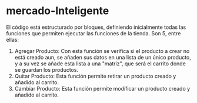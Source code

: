# mercado-Inteligente
El código está estructurado por bloques, definiendo inicialmente todas las funciones que permiten ejecutar las funciones de la tienda.
Son 5, entre ellas:
1. Agregar Producto: Con esta función se verifica si el producto a crear no está creado aun, se añaden sus datos en una lista de un único producto, y a su vez se añade esta lista a una "matriz", que será el carrito donde se guardan los productos.
2. Quitar Producto: Esta función permite retirar un producto creado y añadido al carrito.
3. Cambiar Producto: Esta función permite modificar un producto creado y añadido al carrito.
